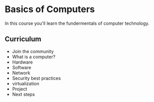 # Basics of Computers 
In this course you'll learn the fundermentals of computer technology. 

## Curriculum
* Join the community
* What is a computer?
* Hardware
* Software
* Network
* Security best practices
* virtualization
* Project
* Next steps


